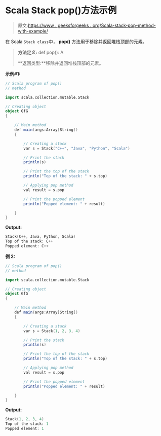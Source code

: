# Scala Stack pop()方法示例

> 原文:[https://www . geeksforgeeks . org/Scala-stack-pop-method-with-example/](https://www.geeksforgeeks.org/scala-stack-pop-method-with-example/)

在 Scala `Stack class`中， **pop()** 方法用于移除并返回堆栈顶部的元素。

> **方法定义:** def pop(): A
> 
> **返回类型:**移除并返回堆栈顶部的元素。

**示例#1:**

```scala
// Scala program of pop() 
// method 

import scala.collection.mutable.Stack 

// Creating object 
object GfG 
{ 

    // Main method 
    def main(args:Array[String]) 
    { 

        // Creating a stack
        var s = Stack("C++", "Java", "Python", "Scala") 

        // Print the stack
        println(s)

        // Print the top of the stack
        println("Top of the stack: " + s.top)

        // Applying pop method    
        val result = s.pop

        // Print the popped element
        println("Popped element: " + result) 

    } 
} 
```

**Output:**

```scala
Stack(C++, Java, Python, Scala)
Top of the stack: C++
Popped element: C++

```

**例 2:**

```scala
// Scala program of pop() 
// method 

import scala.collection.mutable.Stack 

// Creating object 
object GfG 
{ 

    // Main method 
    def main(args:Array[String]) 
    { 

        // Creating a stack
        var s = Stack(1, 2, 3, 4) 

        // Print the stack
        println(s)

        // Print the top of the stack
        println("Top of the stack: " + s.top)

        // Applying pop method    
        val result = s.pop

        // Print the popped element
        println("Popped element: " + result) 

    } 
} 
```

**Output:**

```scala
Stack(1, 2, 3, 4)
Top of the stack: 1
Popped element: 1

```